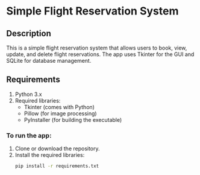 # Simple Flight Reservation System

## Description
This is a simple flight reservation system that allows users to book, view, update, and delete flight reservations. The app uses Tkinter for the GUI and SQLite for database management.

## Requirements
1. Python 3.x
2. Required libraries:
   - Tkinter (comes with Python)
   - Pillow (for image processing)
   - PyInstaller (for building the executable)

### To run the app:
1. Clone or download the repository.
2. Install the required libraries:
   ```bash
   pip install -r requirements.txt
